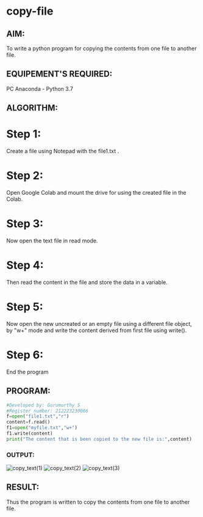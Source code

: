 # copy-file
## AIM:
To write a python program for copying the contents from one file to another file.
## EQUIPEMENT'S REQUIRED: 
PC
Anaconda - Python 3.7
## ALGORITHM: 
# Step 1:
Create a file using Notepad with the file1.txt .

# Step 2:
Open Google Colab and mount the drive for using the created file in the Colab.

# Step 3:
Now open the text file in read mode.

# Step 4:
Then read the content in the file and store the data in a variable.

# Step 5:
Now open the new uncreated or an empty file using a different file object, by "w+" mode and write the content derived from first file using write().

# Step 6:
End the program 

## PROGRAM:
```python
#Developed by: Gurumurthy S
#Register number: 212223230066
f=open("file1.txt","r")
content=f.read()
f1=open("myfile.txt","w+")
f1.write(content)
print("The content that is been copied to the new file is:",content)
```
### OUTPUT:
![copy_text(1)](https://github.com/GURUMUR/copy-file/assets/144895197/d2392221-c147-417a-bef7-c46befb2a760)
![copy_text(2)](https://github.com/GURUMUR/copy-file/assets/144895197/08b81954-0536-485d-914a-fcd44e6844dd)
![copy_text(3)](https://github.com/GURUMUR/copy-file/assets/144895197/7c514caa-9548-4962-995d-37a7b4cf1942)

## RESULT:
Thus the program is written to copy the contents from one file to another file.
